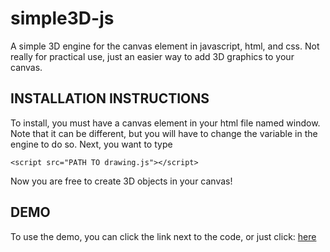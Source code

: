 # simple3D-js
A simple 3D engine for the canvas element in javascript, html, and css. Not really for practical use, just an easier way to add 3D graphics to your canvas.

## INSTALLATION INSTRUCTIONS

To install, you must have a canvas element in your html file named window. Note that it can be different, but you will have to change the variable in the engine to do so. Next, you want to type 
```
<script src="PATH TO drawing.js"></script>
```
Now you are free to create 3D objects in your canvas!

## DEMO

To use the demo, you can click the link next to the code, or just click: [here](https://devpooldotmsi.github.io/simple3D-js/)
